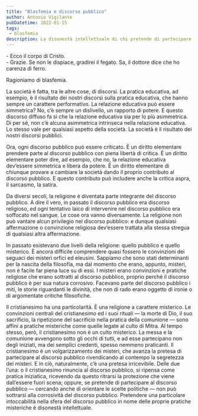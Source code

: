 ```yaml
---
title: "Blasfemia e discorso pubblico"
author: Antonio Vigilante
pubDatetime: 2022-01-15
tags:
 - blasfemia
description: La disonestà intellettuale di chi pretende di partecipare al discorso pubblico considerandosi al tempo stesso inattaccabile da esso.
---
```


\- Ecco il corpo di Cristo.  
\- Grazie. Se non le dispiace, gradirei il fegato. Sa, il dottore dice che ho carenza di ferro.

Ragioniamo di blasfemia.

La società è fatta, tra le altre cose, di discorsi. La pratica educativa, ad esempio, è il risultato dei nostri discorsi sulla pratica educativa, che hanno sempre un carattere performativo. La relazione educativa può essere simmetrica? No, c’è sempre un dislivello, un rapporto di potere. E questo discorso diffuso fa sì che la relazione educativa sia per lo più asimmetrica. Di per sé, non c’è alcuna asimmetrica intrinseca nella relazione educativa. Lo stesso vale per qualsiasi aspetto della società. La società è il risultato dei nostri discorsi pubblici.

Ora, ogni discorso pubblico può essere criticato. È un diritto elementare prendere parte al discorso pubblico con piena libertà di critica. È un diritto elementare poter dire, ad esempio, che no, la relazione educativa dev’essere simmetrica e libera da potere. È un diritto elementare di chiunque provare a cambiare la società dando il proprio contributo al discorso pubblico. E questo contributo può includere anche la critica aspra, il sarcasmo, la satira.

Da diversi secoli, la religione è diventata parte integrante del discorso pubblico. A dire il vero, in passato il discorso pubblico era discorso religioso, ed ogni tentativo laico di intervenire nel discorso pubblico era soffocato nel sangue. Le cose ora vanno diversamente. La religione non può vantare alcun privilegio nel discorso pubblico: e dunque qualsiasi affermazione o convinzione religiosa dev’essere trattata alla stessa stregua di qualsiasi altra affermazione.

In passato esistevano due livelli della religione: quello pubblico e quello misterico. È ancora difficile comprendere quasi fossero le convinzioni dei seguaci dei misteri orfici ed eleusini. Sappiamo che sono stati determinanti per la nascita della filosofia, ma dal momento che erano, appunto, misteri, non è facile far piena luce su di essi. I misteri erano convinzioni e pratiche religiose che erano sottratti al discorso pubblico, proprio perché il discorso pubblico è per sua natura corrosivo. Facevano parte del discorso pubblico i miti, le storie riguardanti le divinità, che non di rado erano oggetto di ironie o di argomentate critiche filosofiche.

Il cristianesimo ha una particolarità. È una religione a carattere misterico. Le convinzioni centrali del cristianesimo ed i suoi rituali — la morte di Dio, il suo sacrificio, la ripetizione del sacrificio nella pratica della comunione — sono affini a pratiche misteriche come quelle legate al culto di Mitra. Al tempo stesso, però, il cristianesimo non è un culto misterico. La messa e la comunione avvengono sotto gli occhi di tutti, e ad esse partecipano non degli iniziati, ma dei semplici credenti, spesso nemmeno praticanti. Il cristianesimo è un volgarizzamento dei misteri, che avanza la pretesa di partecipare al discorso pubblico rivendicando al contempo la segretezza dei misteri. E in ciò, naturalmente, c’è una pretesa irricevibile. Delle due l’una: o il cristianesimo rinuncia al discorso pubblico, si ripensa come pratica iniziatica, ricevendo da questo ritrarsi la protezione che viene dall’essere fuori scena; oppure, se pretende di partecipare al discorso pubblico — cercando anche di orientare le scelte politiche — non può sottrarsi alla corrosività del discorso pubblico. Pretendere una particolare intoccabilità nella sfera del discorso pubblico in nome delle proprie pratiche misteriche è disonestà intellettuale.

